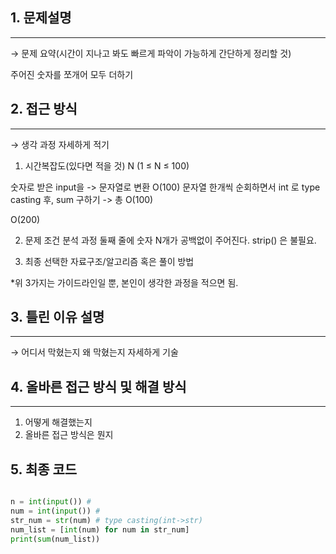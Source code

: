 ## 1. 문제설명

---

→ 문제 요약(시간이 지나고 봐도 빠르게 파악이 가능하게 간단하게 정리할 것)

주어진 숫자를 쪼개어 모두 더하기 

## 2. 접근 방식

---

→ 생각 과정 자세하게 적기

1. 시간복잡도(있다면 적을 것)
 N (1 ≤ N ≤ 100)  

숫자로 받은 input을 -> 문자열로 변환 O(100)
문자열 한개씩 순회하면서 int 로 type casting 후, sum 구하기  -> 총 O(100)

O(200)

2. 문제 조건 분석 과정
둘째 줄에 숫자 N개가 공백없이 주어진다.
strip() 은 불필요.
 
3. 최종 선택한 자료구조/알고리즘 혹은 풀이 방법


*위 3가지는 가이드라인일 뿐, 본인이 생각한 과정을 적으면 됨.

## 3. 틀린 이유 설명

---

→ 어디서 막혔는지 왜 막혔는지 자세하게 기술

## 4. 올바른 접근 방식 및 해결 방식

---

1. 어떻게 해결했는지
2. 올바른 접근 방식은 뭔지

## 5. 최종 코드

```python

n = int(input()) #
num = int(input()) #
str_num = str(num) # type casting(int->str)
num_list = [int(num) for num in str_num] 
print(sum(num_list)) 

```